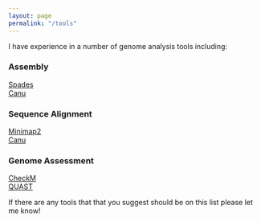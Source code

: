 ```yaml
---
layout: page
permalink: "/tools"
---
```


I have experience in a number of genome analysis tools including:

### Assembly

[Spades](bioinf.spbau.ru/spades)  
[Canu](https://canu.readthedocs.io/en/stable/index.html)

### Sequence Alignment

[Minimap2](https://github.com/lh3/minimap2)  
[Canu](https://canu.readthedocs.io/en/stable/index.html)

### Genome Assessment

[CheckM](ecogenomics.github.io/CheckM)  
[QUAST](bioinf.spbau.ru/en/quast)

If there are any tools that that you suggest should be on this list please let me know!